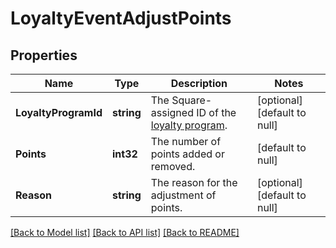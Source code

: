 # LoyaltyEventAdjustPoints

## Properties
Name | Type | Description | Notes
------------ | ------------- | ------------- | -------------
**LoyaltyProgramId** | **string** | The Square-assigned ID of the [loyalty program](#type-LoyaltyProgram). | [optional] [default to null]
**Points** | **int32** | The number of points added or removed. | [default to null]
**Reason** | **string** | The reason for the adjustment of points. | [optional] [default to null]

[[Back to Model list]](../README.md#documentation-for-models) [[Back to API list]](../README.md#documentation-for-api-endpoints) [[Back to README]](../README.md)

